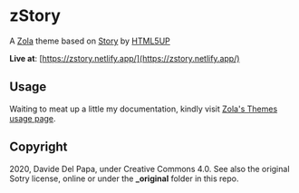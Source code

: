# zStory

A [Zola](https://www.getzola.org/) theme based on [Story](https://html5up.net/story) by [HTML5UP](http://html5up.net/)

**Live at**: [https://zstory.netlify.app/](https://zstory.netlify.app/)

## Usage

Waiting to meat up a little my documentation, kindly visit [Zola's Themes usage page](https://www.getzola.org/documentation/themes/installing-and-using-themes/).

## Copyright

2020, Davide Del Papa, under Creative Commons 4.0. See also the original Sotry license, online or under the **\_original** folder in this repo.
